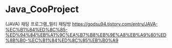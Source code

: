 # Java_CooProject
(JAVA) 채팅 프로그램_멀티 채팅방
https://godsu94.tistory.com/entry/JAVA-%EC%B1%84%ED%8C%85-%ED%94%84%EB%A1%9C%EA%B7%B8%EB%9E%A8%EB%A9%80%ED%8B%B0-%EC%B1%84%ED%8C%85%EB%B0%A9
